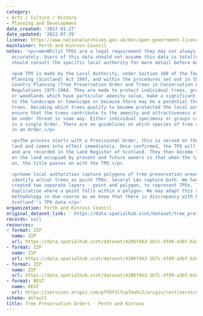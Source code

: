 ```yaml
---
category:
- Arts / Culture / History
- Planning and Development
date_created: '2017-01-27'
date_updated: '2022-07-29'
license: https://www.nationalarchives.gov.uk/doc/open-government-licence/version/3/
maintainer: Perth and Kinross Council
notes: '<p><em>Whilst TPOs are a legal requirement they may not always be digitised
  accurately. Users of this data should not assume this data is totally accurate and
  should consult the specific local authority for more detail before making any decisions</em></p>

  <p>A TPO is made by the Local Authority, under Section 160 of the Town and Country
  Planning (Scotland) Act 1997, and within the procedures set out in the Town and
  Country Planning (Tree Preservation Order and Trees in Conservation Areas) (Scotland)
  Regulations 1975-1984. They are made to protect individual trees, groups of trees
  or woodlands which have particular amenity value, make a significant contribution
  to the landscape or townscape or because there may be a potential threat to the
  trees. Deciding which trees qualify to become protected the local authority must
  ensure that the trees contribute to the amenity and attractiveness of an area and
  be under threat in some way. Either individual specimens or groups can be protected
  in a single Order. There are no guidelines on which species of tree can be included
  in an Order.</p>

  <p>The process starts with a Provisional Order, this is served on the owner of the
  land and comes into effect immediately. Once confirmed, the TPO will remain indefinitely
  and are recorded in the Land Register of Scotland. They then become legal burdens
  on the land occupied by present and future owners so that when the land is sold
  on, the title passes on with the TPO.</p>

  <p>Some local authorities capture polygons of tree preservation areas. Others will
  identify actual trees as point TPOs. Several LAs capture both. We have initially
  created two separate layers - point and polygon, to represent TPOs. This may show
  duplication where a point falls within a polygon. We may adapt this rationale and
  methodology in due course as we know that there is discrepancy with Registers of
  Scotland''s TPO data.</p>'
organization: Perth and Kinross Council
original_dataset_link: ' https://data.spatialhub.scot/dataset/tree_preservation_orders-pk'
records: null
resources:
- format: ZIP
  name: ZIP
  url: https://data.spatialhub.scot/dataset/420bf4b3-1b7c-4fd9-a3bf-b2e604fae001/resource/f5c01628-70dd-455e-8f45-aa43adda53ba/download/treepreservationorders.zip
- format: ZIP
  name: ZIP
  url: https://data.spatialhub.scot/dataset/420bf4b3-1b7c-4fd9-a3bf-b2e604fae001/resource/b30efff3-5528-4508-ba7d-8af7c5e14c0c/download/treepreservationorders.zip
- format: ZIP
  name: ZIP
  url: https://data.spatialhub.scot/dataset/420bf4b3-1b7c-4fd9-a3bf-b2e604fae001/resource/cd0e99a9-cfee-4e9f-b24e-03cb57f1cdb7/download/tree_preservation_order.zip
- format: REST
  name: REST
  url: https://services.arcgis.com/pfFDYSlYcp7mabvZ/arcgis/rest/services/Tree_Preservation_Order/FeatureServer
schema: default
title: Tree Preservation Orders - Perth and Kinross
---
```


